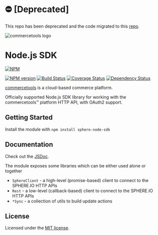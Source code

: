 # ⛔ [Deprecated]

This repo has been deprecated and the code migrated to this [repo](https://github.com/commercetools/nodejs).

![commercetools logo](https://cdn.rawgit.com/commercetools/press-kit/master/PNG/72DPI/CT%20logo%20horizontal%20RGB%2072dpi.png)

# Node.js SDK

[![NPM](https://nodei.co/npm/sphere-node-sdk.png?downloads=true)](https://www.npmjs.org/package/sphere-node-sdk)

[![NPM version](https://img.shields.io/npm/v/sphere-node-sdk.svg?style=flat)](https://www.npmjs.com/package/sphere-node-sdk) [![Build Status](https://img.shields.io/travis/sphereio/sphere-node-sdk/master.svg?style=flat)](https://travis-ci.org/sphereio/sphere-node-sdk) [![Coverage Status](https://img.shields.io/coveralls/sphereio/sphere-node-sdk/master.svg?style=flat)](https://coveralls.io/r/sphereio/sphere-node-sdk?branch=master) [![Dependency Status](https://img.shields.io/david/sphereio/sphere-node-sdk.svg?style=flat)](https://david-dm.org/sphereio/sphere-node-sdk)

[commercetools](https://commercetools.com/) is a cloud-based commerce platform.

Officially supported Node.js SDK library for working with the commercetools<span>&trade;</span> platform HTTP API, with OAuth2 support.

## Getting Started
Install the module with `npm install sphere-node-sdk`

## Documentation
Check out the [JSDoc](http://sphereio.github.io/sphere-node-sdk/).

The module exposes some libraries which can be either used alone or together

- `SphereClient` - a high-level (promise-based) client to connect to the SPHERE.IO HTTP APIs
- `Rest` - a low-level (callback-based) client to connect to the SPHERE.IO HTTP APIs
- `*Sync` - a collection of utils to build update actions


## License
Licensed under the [MIT license](LICENSE-MIT).
